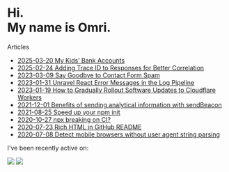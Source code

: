 # Hi.<br>My name is Omri.

Articles

- [2025-03-20 My Kids’ Bank Accounts](https://omrilotan.medium.com/my-kids-bank-accounts-0700c131ef83)
- [2025-02-24 Adding Trace ID to Responses for Better Correlation](https://omrilotan.medium.com/adding-trace-id-to-responses-for-better-correlation-f5f514cf2283)
- [2023-03-09 Say Goodbye to Contact Form Spam](https://omrilotan.medium.com/say-goodbye-to-contact-form-spam-d96c268ad5b7)
- [2023-01-31 Unravel React Error Messages in the Log Pipeline](https://omrilotan.medium.com/unravel-react-error-messages-in-the-log-pipeline-16d1991da232)
- [2023-01-19 How to Gradually Rollout Software Updates to Cloudflare Workers](https://medium.com/better-programming/gradual-rollout-of-cloudflare-workers-9cc151ed23a8)
- [2021-12-01 Benefits of sending analytical information with sendBeacon](https://medium.com/fiverr-engineering/benefits-of-sending-analytical-information-with-sendbeacon-a959cb206a7a)
- [2021-08-25 Speed up your npm init](https://omrilotan.medium.com/speed-up-your-npm-init-db867e49b787)
- [2020-10-27 npx breaking on CI?](https://omrilotan.medium.com/npx-breaking-on-ci-b9f3f61d4676)
- [2020-07-23 Rich HTML in GitHub README](https://omrilotan.medium.com/rich-html-in-github-readme-bfb3de791441)
- [2020-07-08 Detect mobile browsers without user agent string parsing](https://medium.com/fiverr-engineering/detect-mobile-browsers-without-user-agent-string-parsing-66e3694ce8cd)

I've been recently active on:

[![](https://github-readme-stats.vercel.app/api/pin/?username=longlanepasture&repo=longlanepasture.org&show_owner=true)](https://github.com/longlanepasture/longlanepasture.org)
[![](https://github-readme-stats.vercel.app/api/pin/?username=Kikobeats&repo=top-crawler-agents&show_owner=true)](https://github.com/Kikobeats/top-crawler-agents)